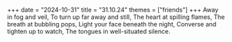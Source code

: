 +++
date = "2024-10-31"
title = "31.10.24"
themes = ["friends"]
+++
Away in fog and veil,
To turn up far away and still,
The heart at spilling flames,
The breath at bubbling pops,
Light your face beneath the night,
Converse and tighten up to watch,
The tongues in well-situated silence.
